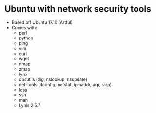 # Ubuntu with network security tools

* Based off Ubuntu 17.10 (Artful)
* Comes with:
  * perl
  * python
  * ping
  * vim
  * curl
  * wget
  * nmap
  * zmap
  * lynx
  * dnsutils (dig, nslookup, nsupdate)
  * net-tools (ifconfig, netstat, ipmaddr, arp, rarp)
  * less
  * ssh
  * man
  * Lynis 2.5.7
